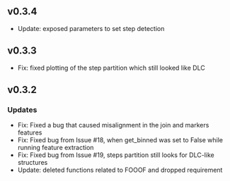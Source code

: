 ## v0.3.4
* Update: exposed parameters to set step detection

## v0.3.3
* Fix: fixed plotting of the step partition which still looked like DLC

## v0.3.2

### Updates
* Fix: Fixed a bug that caused misalignment in the join and markers features
* Fix: Fixed bug from Issue #18, when get_binned was set to False while running feature extraction
* Fix: Fixed bug from Issue #19, steps partition still looks for DLC-like structures
* Update: deleted functions related to FOOOF and dropped requirement

